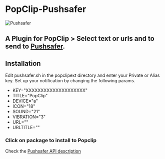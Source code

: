 # PopClip-Pushsafer
![Pushsafer](https://www.pushsafer.com/de/assets/logos/logo.png)

## A Plugin for PopClip > Select text or urls and to send to [Pushsafer](https://www.pushsafer.com/).

## Installation
Edit pushsafer.sh in the popclipext directory and enter your Private or Alias key.
Set up your notification by changing the following params.
* KEY="XXXXXXXXXXXXXXXXXXXX"
* TITLE="PopClip"
* DEVICE="a"
* ICON="18"
* SOUND="21"
* VIBRATION="3"
* URL=""
* URLTITLE=""

### Click on package to install to Popclip

Check the [Pushsafer API description](https://www.pushsafer.com/en/pushapi)
